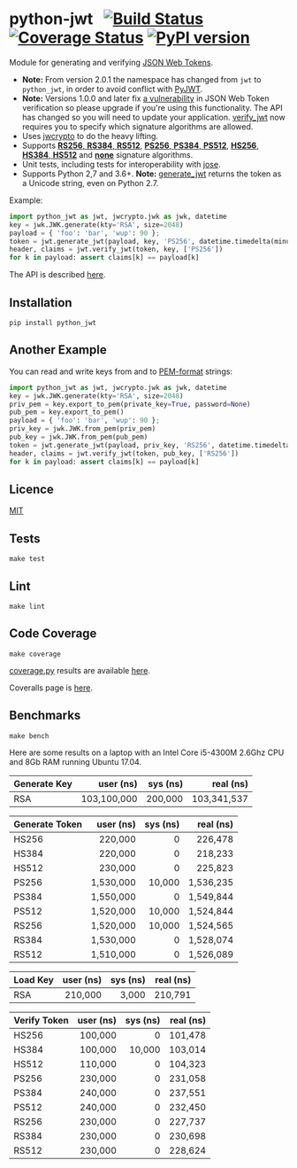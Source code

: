 # python-jwt&nbsp;&nbsp;&nbsp;[![Build Status](https://travis-ci.org/davedoesdev/python-jwt.svg?branch=master)](https://travis-ci.org/davedoesdev/python-jwt) [![Coverage Status](https://coveralls.io/repos/github/davedoesdev/python-jwt/badge.svg?branch=master)](https://coveralls.io/github/davedoesdev/python-jwt?branch=master) [![PyPI version](https://badge.fury.io/py/python-jwt.svg)](https://badge.fury.io/py/python-jwt)

Module for generating and verifying [JSON Web Tokens](http://self-issued.info/docs/draft-ietf-oauth-json-web-token.html).

- **Note:** From version 2.0.1 the namespace has changed from `jwt` to `python_jwt`, in order to avoid conflict with [PyJWT](https://github.com/jpadilla/pyjwt).
- **Note:** Versions 1.0.0 and later fix [a vulnerability](https://www.timmclean.net/2015/02/25/jwt-alg-none.html) in JSON Web Token verification so please upgrade if you're using this functionality. The API has changed so you will need to update your application. [verify_jwt](http://rawgit.davedoesdev.com/davedoesdev/python-jwt/master/docs/_build/html/index.html#python_jwt.verify_jwt) now requires you to specify which signature algorithms are allowed.
- Uses [jwcrypto](https://jwcrypto.readthedocs.io) to do the heavy lifting.
- Supports [__RS256__, __RS384__, __RS512__](http://tools.ietf.org/html/draft-ietf-jose-json-web-algorithms-14#section-3.3), [__PS256__, __PS384__, __PS512__](http://tools.ietf.org/html/draft-ietf-jose-json-web-algorithms-14#section-3.5), [__HS256__, __HS384__, __HS512__](http://tools.ietf.org/html/draft-ietf-jose-json-web-algorithms-14#section-3.2) and [__none__](http://tools.ietf.org/html/draft-ietf-jose-json-web-algorithms-14#section-3.6) signature algorithms.
- Unit tests, including tests for interoperability with [jose](https://github.com/panva/jose).
- Supports Python 2,7 and 3.6+. **Note:** [generate_jwt](http://rawgit.davedoesdev.com/davedoesdev/python-jwt/master/docs/_build/html/index.html#python_jwt.generate_jwt) returns the token as a Unicode string, even on Python 2.7.

Example:

```python
import python_jwt as jwt, jwcrypto.jwk as jwk, datetime
key = jwk.JWK.generate(kty='RSA', size=2048)
payload = { 'foo': 'bar', 'wup': 90 };
token = jwt.generate_jwt(payload, key, 'PS256', datetime.timedelta(minutes=5))
header, claims = jwt.verify_jwt(token, key, ['PS256'])
for k in payload: assert claims[k] == payload[k]
```

The API is described [here](http://rawgit.davedoesdev.com/davedoesdev/python-jwt/master/docs/_build/html/index.html).


## Installation

```shell
pip install python_jwt
```

## Another Example

You can read and write keys from and to [PEM-format](http://www.openssl.org/docs/crypto/pem.html) strings:

```python
import python_jwt as jwt, jwcrypto.jwk as jwk, datetime
key = jwk.JWK.generate(kty='RSA', size=2048)
priv_pem = key.export_to_pem(private_key=True, password=None)
pub_pem = key.export_to_pem()
payload = { 'foo': 'bar', 'wup': 90 };
priv_key = jwk.JWK.from_pem(priv_pem)
pub_key = jwk.JWK.from_pem(pub_pem)
token = jwt.generate_jwt(payload, priv_key, 'RS256', datetime.timedelta(minutes=5))
header, claims = jwt.verify_jwt(token, pub_key, ['RS256'])
for k in payload: assert claims[k] == payload[k]
```

## Licence

[MIT](https://raw.github.com/davedoesdev/python-jwt/master/LICENCE)

## Tests

```shell
make test
```

## Lint

```shell
make lint
```

## Code Coverage

```shell
make coverage
```

[coverage.py](http://nedbatchelder.com/code/coverage/) results are available [here](http://rawgit.davedoesdev.com/davedoesdev/python-jwt/master/coverage/html/index.html).

Coveralls page is [here](https://coveralls.io/r/davedoesdev/python-jwt).

## Benchmarks

```shell
make bench
```

Here are some results on a laptop with an Intel Core i5-4300M 2.6Ghz CPU and 8Gb RAM running Ubuntu 17.04.

Generate Key|user (ns)|sys (ns)|real (ns)
:--|--:|--:|--:
RSA|103,100,000|200,000|103,341,537

Generate Token|user (ns)|sys (ns)|real (ns)
:--|--:|--:|--:
HS256|220,000|0|226,478
HS384|220,000|0|218,233
HS512|230,000|0|225,823
PS256|1,530,000|10,000|1,536,235
PS384|1,550,000|0|1,549,844
PS512|1,520,000|10,000|1,524,844
RS256|1,520,000|10,000|1,524,565
RS384|1,530,000|0|1,528,074
RS512|1,510,000|0|1,526,089

Load Key|user (ns)|sys (ns)|real (ns)
:--|--:|--:|--:
RSA|210,000|3,000|210,791

Verify Token|user (ns)|sys (ns)|real (ns)
:--|--:|--:|--:
HS256|100,000|0|101,478
HS384|100,000|10,000|103,014
HS512|110,000|0|104,323
PS256|230,000|0|231,058
PS384|240,000|0|237,551
PS512|240,000|0|232,450
RS256|230,000|0|227,737
RS384|230,000|0|230,698
RS512|230,000|0|228,624

